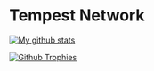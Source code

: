 # Tempest Network
[![My github stats](https://github-readme-stats.vercel.app/api?username=TempestNetwork&count_private=true&show_icons=true&theme=radical&include_all_commits=true&custom_title=TempestNetwork's+Github+Stats)](https://github.com/TempestNetwork)

[![Github Trophies](https://github-profile-trophy.vercel.app/?username=TempestNetwork&theme=darkhub&no-bg=true&margin-w=15&margin-h=10&row=1&column=6&count_private=true)](https://github.com/ryo-ma/github-profile-trophy)
